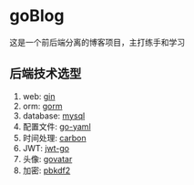 # goBlog

这是一个前后端分离的博客项目，主打练手和学习

## 后端技术选型
1. web: [gin](https://github.com/gin-gonic/gin)
2. orm: [gorm](https://github.com/go-gorm/gorm)
3. database: [mysql](https://gorm.io/driver/mysql)
4. 配置文件: [go-yaml](https://github.com/go-yaml/yaml)
5. 时间处理: [carbon](https://github.com/golang-module/carbon)
6. JWT: [jwt-go](https://github.com/dgrijalva/jwt-go)
7. 头像: [govatar](https://github.com/o1egl/govatar)
8. 加密: [pbkdf2](https://golang.org/x/crypto/pbkdf2)
